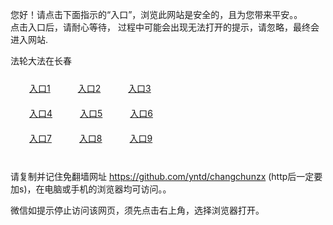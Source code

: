 您好！请点击下面指示的“入口”，浏览此网站是安全的，且为您带来平安。。 <br/>
点击入口后，请耐心等待， 过程中可能会出现无法打开的提示，请忽略，最终会进入网站. </br>

法轮大法在长春<br/>
<div style="padding:10px"><a style="margin:20px" target="_blank" href="https://drvxfg8lnt1vu.cloudfront.net/2Qpsp?aamhawja" id="ccLink1" rel="nofollow">入口1</a> <a target="_blank" style="margin:20px" href="https://d22odfgtvoost6.cloudfront.net/2Qpsp?vvmppusf" id="ccLink2" rel="nofollow">入口2</a> <a style="margin:20px" target="_blank" href="https://d3f0dn2y6kfs6m.cloudfront.net/2Qpsp?hzrhe" id="ccLink3" rel="nofollow">入口3</a></div>

<div style="padding:10px" ><a style="margin:20px" target="_blank" href="https://drvxfg8lnt1vu.cloudfront.net/2Qpsp?aamhawja" id="ccLink4" rel="nofollow">入口4</a> <a style="margin:20px" href="https://d22odfgtvoost6.cloudfront.net/2Qpsp?vvmppusf" target="_blank" id="ccLink5" rel="nofollow">入口5</a> <a style="margin:20px" href="https://d3f0dn2y6kfs6m.cloudfront.net/2Qpsp?hzrhe" target="_blank" id="ccLink6" rel="nofollow">入口6</a></div>

<div style="padding:10px"><a style="margin:20px" target="_blank" href="https://drvxfg8lnt1vu.cloudfront.net/2Qpsp?aamhawja" id="ccLink7" rel="nofollow">入口7</a> <a style="margin:20px" href="https://d22odfgtvoost6.cloudfront.net/2Qpsp?vvmppusf" target="_blank" id="ccLink8" rel="nofollow">入口8</a> <a style="margin:20px" target="_blank" href="https://d3f0dn2y6kfs6m.cloudfront.net/2Qpsp?hzrhe" id="ccLink9" rel="nofollow">入口9</a></div>

<br/>



请复制并记住免翻墙网址 https://github.com/yntd/changchunzx (http后一定要加s)，在电脑或手机的浏览器均可访问。。<br/>

微信如提示停止访问该网页，须先点击右上角，选择浏览器打开。
